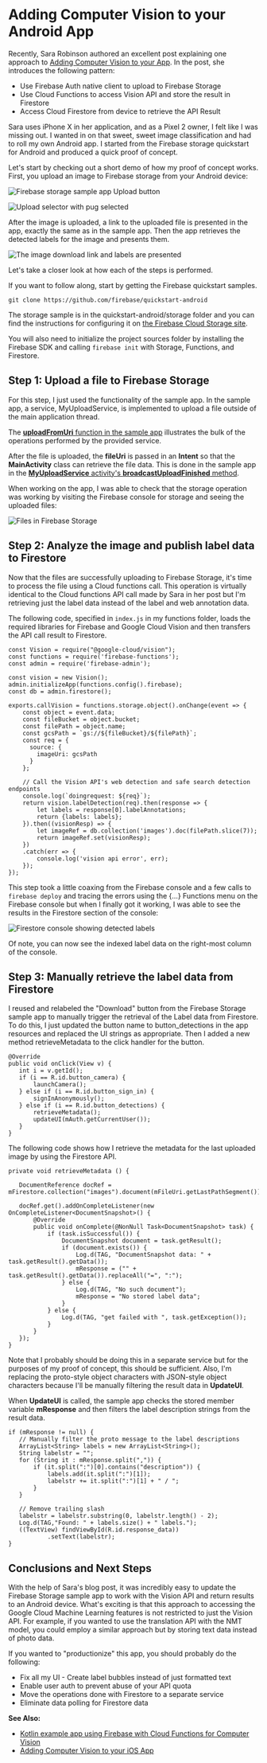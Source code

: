 
# Adding Computer Vision to your Android App

Recently, Sara Robinson authored an excellent post explaining one approach
to [Adding Computer Vision to your App](https://medium.com/@srobtweets/adding-computer-vision-to-your-ios-app-66d6f540cdd2).
In the post, she introduces the following pattern:

* Use Firebase Auth native client to upload to Firebase Storage
* Use Cloud Functions to access Vision API and store the result in Firestore
* Access Cloud Firestore from device to retrieve the API Result

Sara uses iPhone X in her application, and as a Pixel 2 owner, I felt like I
was missing out. I wanted in on that sweet, sweet image classification and had
to roll my own Android app. I started from the Firebase storage quickstart for
Android and produced a quick proof of concept.

Let's start by checking out a short demo of how my proof of concept works.
First, you upload an image to Firebase storage from your Android device:

![Firebase storage sample app Upload button](firebase-storage-updload.png)

![Upload selector with pug selected](firebase-image-picker.png)

After the image is uploaded, a link to the uploaded file is presented in the
app, exactly the same as in the sample app. Then the app retrieves the
detected labels for the image and presents them.

![The image download link and labels are presented](firebase-image-detections.png)

Let's take a closer look at how each of the steps is performed.

If you want to follow along, start by getting the Firebase quickstart samples.

    git clone https://github.com/firebase/quickstart-android

The storage sample is in the quickstart-android/storage folder and you can find
the instructions for configuring it on [the Firebase Cloud Storage site](https://firebase.google.com/docs/storage/android/start).

You will also need to initialize the project sources folder by installing the
Firebase SDK and calling `firebase init` with Storage, Functions, and
Firestore.

## Step 1: Upload a file to Firebase Storage

For this step, I just used the functionality of the sample app. In the sample
app, a service, MyUploadService, is implemented to upload a file outside of the
main application thread. 

The [**uploadFromUri** function in the sample app](https://github.com/firebase/quickstart-android/blob/master/storage/app/src/main/java/com/google/firebase/quickstart/firebasestorage/MainActivity.java#L174)
illustrates the bulk of the operations performed by the provided service.

After the file is uploaded, the __fileUri__ is passed in an **Intent** so that
the **MainActivity** class can retrieve the file data. This is done in the sample
app in the [**MyUploadService** activity's **broadcastUploadFinished** method](https://github.com/firebase/quickstart-android/blob/master/storage/app/src/main/java/com/google/firebase/quickstart/firebasestorage/MyUploadService.java#L127).

When working on the app, I was able to check that the storage operation was
working by visiting the Firebase console for storage and seeing the uploaded
files:

![Files in Firebase Storage](firebase-storage-console.png)


## Step 2: Analyze the image and publish label data to Firestore
Now that the files are successfully uploading to Firebase Storage, it's time
to process the file using a Cloud functions call. This operation is virtually
identical to the Cloud functions API call made by Sara in her post but I'm
retrieving just the label data instead of the label and web annotation data.

The following code, specified in `index.js` in my functions folder, loads the
required libraries for Firebase and Google Cloud Vision and then transfers the
API call result to Firestore.

    const Vision = require("@google-cloud/vision");
    const functions = require('firebase-functions');
    const admin = require('firebase-admin');

    const vision = new Vision();
    admin.initializeApp(functions.config().firebase);
    const db = admin.firestore();

    exports.callVision = functions.storage.object().onChange(event => {
        const object = event.data;
        const fileBucket = object.bucket;
        const filePath = object.name;
        const gcsPath = `gs://${fileBucket}/${filePath}`;
        const req = {
          source: {
            imageUri: gcsPath
          }
        };

        // Call the Vision API's web detection and safe search detection endpoints
        console.log(`doingrequest: ${req}`);
        return vision.labelDetection(req).then(response => {
            let labels = response[0].labelAnnotations;
            return {labels: labels};
        }).then((visionResp) => {
            let imageRef = db.collection('images').doc(filePath.slice(7));
            return imageRef.set(visionResp);
        })
        .catch(err => {
            console.log('vision api error', err);
        });
    });

This step took a little coaxing from the Firebase console and a few calls to
`firebase deploy` and tracing the errors using the {...} Functions menu on
the Firebase console but when I finally got it working, I was able to see the
results in the Firestore section of the console:

![Firestore console showing detected labels](firebase-firestore-console.png)

Of note, you can now see the indexed label data on the right-most column of the
console.


## Step 3: Manually retrieve the label data from Firestore
I reused and relabeled the "Download" button from the Firebase Storage sample
app to manually trigger the retrieval of the Label data from Firestore. To do
this, I just updated the button name to button_detections in the app resources
and replaced the UI strings as appropriate. Then I added a new method
retrieveMetadata to the click handler for the button.

    @Override
    public void onClick(View v) {
       int i = v.getId();
       if (i == R.id.button_camera) {
           launchCamera();
       } else if (i == R.id.button_sign_in) {
           signInAnonymously();
       } else if (i == R.id.button_detections) {
           retrieveMetadata();
           updateUI(mAuth.getCurrentUser());
       }
    }

The following code shows how I retrieve the metadata for the last uploaded image by using the Firestore API.

    private void retrieveMetadata () {

       DocumentReference docRef = mFirestore.collection("images").document(mFileUri.getLastPathSegment());

       docRef.get().addOnCompleteListener(new OnCompleteListener<DocumentSnapshot>() {
           @Override
           public void onComplete(@NonNull Task<DocumentSnapshot> task) {
               if (task.isSuccessful()) {
                   DocumentSnapshot document = task.getResult();
                   if (document.exists()) {
                       Log.d(TAG, "DocumentSnapshot data: " + task.getResult().getData());
                       mResponse = ("" +  task.getResult().getData()).replaceAll("=", ":");
                   } else {
                       Log.d(TAG, "No such document");
                       mResponse = "No stored label data";
                   }
               } else {
                   Log.d(TAG, "get failed with ", task.getException());
               }
           }
       });
    }

Note that I probably should be doing this in a separate service but for the
purposes of my proof of concept, this should be sufficient. Also, I'm replacing
the proto-style object characters with JSON-style object characters because
I'll be manually filtering the result data in **UpdateUI**.

When **UpdateUI** is called, the sample app checks the stored member variable
__mResponse__ and then filters the label description strings from the result
data.

    if (mResponse != null) {
       // Manually filter the proto message to the label descriptions
       ArrayList<String> labels = new ArrayList<String>();
       String labelstr = "";
       for (String it : mResponse.split(",")) {
           if (it.split(":")[0].contains("description")) {
               labels.add(it.split(":")[1]);
               labelstr += it.split(":")[1] + " / ";
           }
       }

       // Remove trailing slash
       labelstr = labelstr.substring(0, labelstr.length() - 2);
       Log.d(TAG,"Found: " + labels.size() + " labels.");
       ((TextView) findViewById(R.id.response_data))
               .setText(labelstr);
    }

## Conclusions and Next Steps
With the help of Sara's blog post, it was incredibly easy to update the
Firebase Storage sample app to work with the Vision API and return results to
an Android device. What's exciting is that this approach to accessing the
Google Cloud Machine Learning features is not restricted to just the Vision
API. For example, if you wanted to use the translation API with the NMT model,
you could employ a similar approach but by storing text data instead of photo
data.

If you wanted to "productionize" this app, you should probably do the following:

* Fix all my UI - Create label bubbles instead of just formatted text
* Enable user auth to prevent abuse of your API quota
* Move the operations done with Firestore to a separate service
* Eliminate data polling for Firestore data

**See Also:**
* [Kotlin example app using Firebase with Cloud Functions for Computer Vision](https://github.com/joaobiriba/ARCalories)
* [Adding Computer Vision to your iOS App](https://medium.com/@srobtweets/adding-computer-vision-to-your-ios-app-66d6f540cdd2)

